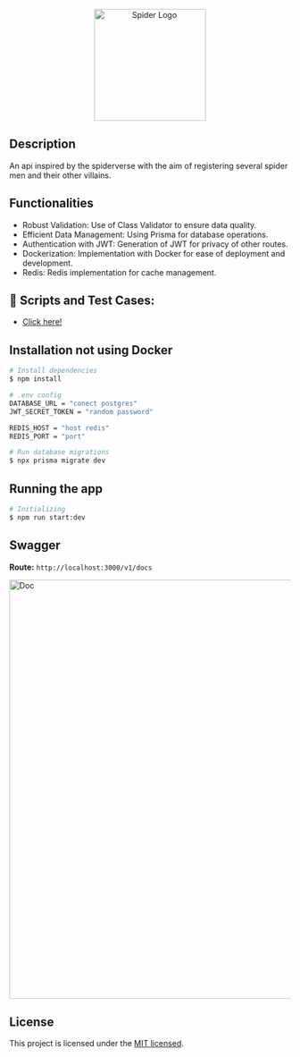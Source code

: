 <p align="center">
  <img src="https://github.com/raphaelkauan/api-aranhaverso/assets/111379005/dfb30345-6202-4da7-ad87-1ef8dcc03c25" width="200" alt="Spider Logo" />
</p>

## Description

An api inspired by the spiderverse with the aim of registering several spider men and their other villains.

## Functionalities

-   Robust Validation: Use of Class Validator to ensure data quality.
-   Efficient Data Management: Using Prisma for database operations.
-   Authentication with JWT: Generation of JWT for privacy of other routes.
-   Dockerization: Implementation with Docker for ease of deployment and development.
-   Redis: Redis implementation for cache management.

## 🧪 Scripts and Test Cases:

-   [Click here!](https://github.com/raphaelkauan/spiderverse-performance-test)

## Installation not using Docker

```bash
# Install dependencies
$ npm install

# .env config
DATABASE_URL = "conect postgres"
JWT_SECRET_TOKEN = "random password"

REDIS_HOST = "host redis"
REDIS_PORT = "port"

# Run database migrations
$ npx prisma migrate dev
```

## Running the app

```bash
# Initializing
$ npm run start:dev
```

## Swagger

**Route:** `http://localhost:3000/v1/docs`

  <img src="https://github.com/raphaelkauan/spiderverse/assets/111379005/5d7c81c1-a9a5-49f1-bd8e-1ab37388507b" width="750" alt="Doc" />

## License

This project is licensed under the [MIT licensed](LICENSE).
